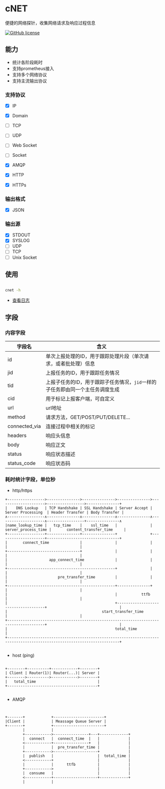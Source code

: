 # cNET

便捷的网络探针，收集网络请求及响应过程信息

[![GitHub license](https://img.shields.io/github/license/tomhjx/netcat.svg?style=popout-square)](https://github.com/tomhjx/netcat/blob/main/LICENSE)

## 能力

* 统计各阶段耗时
* 支持prometheus接入
* 支持多个网络协议
* 支持主流输出协议


### 支持协议

* [x] IP
* [x] Domain
* [ ] TCP
* [ ] UDP
* [ ] Web Socket
* [ ] Socket
* [x] AMQP
* [x] HTTP
* [x] HTTPs


### 输出格式

* [x] JSON

### 输出源
* [x] STDOUT
* [x] SYSLOG
* [ ] UDP
* [ ] TCP
* [ ] Unix Socket

## 使用

```bash

cnet -h

```

* [查看日志](./doc/logging.md)


## 字段

### 内容字段

字段名           | 含义
----------------|-----
id              | 单次上报处理的ID，用于跟踪处理片段（单次请求，或者批处理）信息
jid             | 上报任务的ID，用于跟踪任务情况
tid             | 上报子任务的ID，用于跟踪子任务情况，`jid`一样的子任务即由同一个主任务调度生成
cid             | 用于标记上报客户端，可自定义
url             | url地址
method          | 请求方法，GET/POST/PUT/DELETE...
connected_via   | 连接过程中相关的标记
headers         | 响应头信息
body            | 响应正文
status          | 响应状态描述
status_code     | 响应状态码 



### 耗时统计字段，单位秒

* http/https

```
+----------------->--------------->--------------->--------------->--------------------->----------------->---------------+
|    DNS Lookup   | TCP Handshake | SSL Handshake | Server Accept |  Server Processing  | Header Transfer | Body Transfer |
∧-----------------∧---------------∧---------------∧---------------∧---------------------∧-----------------+---------------∧
|name_lookup_time |   tcp_time    |    ssl_time   |               | server_process_time |       content_transfer_time     |
+-----------------+---------------+---------------+               +---------------------+---------------------------------+
|       connect_time              |               |               |                     |                                 |
+---------------------------------+               |               |                     |                                 |
|                   app_connect_time              |               |                     |                                 |
+-------------------------------------------------+               |                     |                                 |
|                       pre_transfer_time         |               |                     |                                 |
+-------------------------------------------------+---------------+                     |                                 |
|                                                 |           ttfb                      |                                 |
|                                                 +-------------------------------------+                                 |
|                                           start_transfer_time                         |                                 |
+---------------------------------------------------------------------------------------+                                 |
|                                                 total_time                                                              |
+-------------------------------------------------------------------------------------------------------------------------+


```

* host (ping)

```

+--------+----------+------------+--------+
| Client | Router(1)| Router(...)| Server |
+-------->---------->------------>--------+
|   total_time                            |
+-----------------------------------------+


```

* AMQP

```


+-------+            +-----------------------+
|Client |            | Meassage Queue Server |
+-------+            +-----------------------+
        |            |
        +------------>----------------+---+-------------+
        |  connect   |  connect_time  |   |             |
        <------------+----------------+   |             |
        |            |  pre_transfer_time |             |
        +------------>--------------------+             |
        |  publish   |                    |  total_time |
        <------------+                    |             |
        |            |      ttfb          |             |
        +------------>                    |             |
        |  consume   |                    |             |
        <------------+--------------------+-------------+
        |            |


```